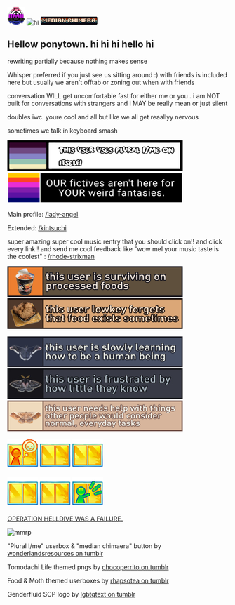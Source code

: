 
<img src="ezgif.com-optimize.gif" width="40" height="40"> ![hi](https://komarev.com/ghpvc/?username=MelonOctoling&color=blueviolet&style=plastic&label=Profile+Hits) <img src="8287fd1fb2aa39ae8057afe9efd2fdc5fbf364f0.gif"> 


## Hellow ponytown. hi hi hi hello hi
rewriting partially because nothing makes sense

Whisper preferred if you just see us sitting around :) with friends is included here but usually we aren't offtab or zoning out when with friends

conversation WILL get uncomfortable fast for either me or you . i am NOT built for conversations with strangers and i MAY be really mean or just silent

doubles iwc. youre cool and all but like we all get reaallyy nervous

sometimes we talk in keyboard smash

<img src="image_2025-06-23_071141498.png" width="400" height="70">
<img src="image_2025-07-10_060441653.png" width="400" height="70">

Main profile: [/lady-angel](https://rentry.co/lady-angel)

Extended: [/kintsuchi](https://rentry.co/kintsuchi)

super amazing super cool music rentry that you should click on!! and click every link!! and send me cool feedback like "wow mel your music taste is the coolest" : [/rhode-strixman](https://rentry.co/rhode-strixman)

<img src="tumblr_317de0580ee880f66df8e2066104f261_f984168e_1280.jpg" width="400" height="70"> <img src="tumblr_c4a0a9e27c9cd296b2971c80c7369afc_cbaf3705_1280.jpg" width="400" height="70">

<img src="tumblr_f1afe04e4fd4f825b009f0f78f9896aa_eadb56b2_1280.jpg" width="400" height="70"> <img src="tumblr_bd23f6ea8aeffa9b65170b249be4b730_11d14957_400.jpg" width="400" height="70"> <img src="tumblr_8cdaacebf09b837bcc779214de21418d_6a10c517_1280.jpg" width="400" height="70">


<img src="image_2025-06-23_071113700.png" width="70" height="70"> <img src="blankroom.png" width="70" height="70"> <img src="blankroom.png" width="70" height="70"> 

<img src="blankroom.png" width="70" height="70"> <img src="blankroom.png" width="70" height="70"> <img src="playroom.png" width="70" height="70">

[OPERATION HELLDIVE WAS A FAILURE.](https://rentry.co/d-freq-crush)




![mmrp](https://hit.yhype.me/github/profile?account_id=148920820)

"Plural I/me" userbox & "median chimaera" button by [wonderlandsresources on tumblr](https://www.tumblr.com/wonderlandsresources)

Tomodachi Life themed pngs by [chocoperrito on tumblr](https://www.tumblr.com/chocoperrito)

Food & Moth themed userboxes by [rhapsotea on tumblr](https://www.tumblr.com/rhapsotea)

Genderfluid SCP logo by [lgbtqtext on tumblr](https://www.tumblr.com/lgbtqtext)
